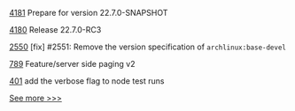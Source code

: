 
[4181](https://github.com/hyperledger/besu/pull/4181) Prepare for version 22.7.0-SNAPSHOT

[4180](https://github.com/hyperledger/besu/pull/4180) Release 22.7.0-RC3

[2550](https://github.com/hyperledger/iroha/pull/2550) [fix] #2551: Remove the version specification of `archlinux:base-devel`

[789](https://github.com/hyperledger-labs/business-partner-agent/pull/789) Feature/server side paging v2

[401](https://github.com/hyperledger/fabric-test/pull/401) add the verbose flag to node test runs


[See more >>>](https://start-here.hyperledger.org/pull-requests)
